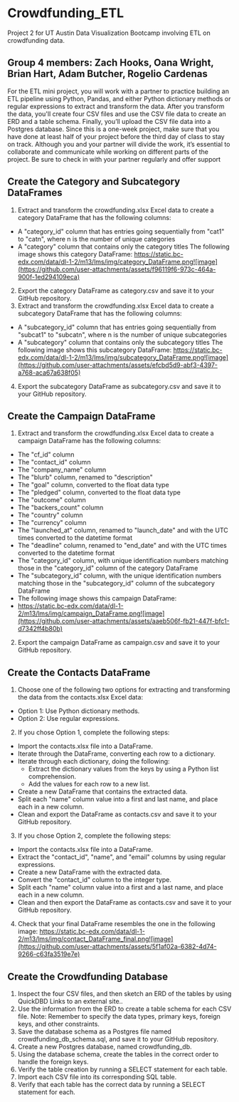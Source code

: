 # Crowdfunding_ETL
 Project 2 for UT Austin Data Visualization Bootcamp involving ETL on crowdfunding data.
## Group 4 members: Zach Hooks, Oana Wright, Brian Hart, Adam Butcher, Rogelio Cardenas

For the ETL mini project, you will work with a partner to practice building an ETL pipeline using Python, Pandas, and either Python dictionary methods or regular expressions to extract and transform the data. After you transform the data, you'll create four CSV files and use the CSV file data to create an ERD and a table schema. Finally, you’ll upload the CSV file data into a Postgres database.
Since this is a one-week project, make sure that you have done at least half of your project before the third day of class to stay on track.
Although you and your partner will divide the work, it’s essential to collaborate and communicate while working on different parts of the project. Be sure to check in with your partner regularly and offer support

## Create the Category and Subcategory DataFrames

1. Extract and transform the crowdfunding.xlsx Excel data to create a category DataFrame that has the following columns:
  - A "category_id" column that has entries going sequentially from "cat1" to "catn", where n is the number of unique categories
  - A "category" column that contains only the category titles
The following image shows this category DataFrame:
https://static.bc-edx.com/data/dl-1-2/m13/lms/img/category_DataFrame.png![image](https://github.com/user-attachments/assets/f96119f6-973c-464a-900f-1ed294109eca)
2. Export the category DataFrame as category.csv and save it to your GitHub repository.
3. Extract and transform the crowdfunding.xlsx Excel data to create a subcategory DataFrame that has the following columns:
  - A "subcategory_id" column that has entries going sequentially from "subcat1" to "subcatn", where n is the number of unique subcategories
  - A "subcategory" column that contains only the subcategory titles
The following image shows this subcategory DataFrame:
https://static.bc-edx.com/data/dl-1-2/m13/lms/img/subcategory_DataFrame.png![image](https://github.com/user-attachments/assets/efcbd5d9-abf3-4397-a768-aca67a638f05)
4. Export the subcategory DataFrame as subcategory.csv and save it to your GitHub repository.

## Create the Campaign DataFrame

1. Extract and transform the crowdfunding.xlsx Excel data to create a campaign DataFrame has the following columns:
 - The "cf_id" column
 - The "contact_id" column
 - The "company_name" column
 - The "blurb" column, renamed to "description"
 - The "goal" column, converted to the float data type
 - The "pledged" column, converted to the float data type
 - The "outcome" column
 - The "backers_count" column
 - The "country" column
 - The "currency" column
 - The "launched_at" column, renamed to "launch_date" and with the UTC times converted to the datetime format
 - The "deadline" column, renamed to "end_date" and with the UTC times converted to the datetime format
 - The "category_id" column, with unique identification numbers matching those in the "category_id" column of the category DataFrame
 - The "subcategory_id" column, with the unique identification numbers matching those in the "subcategory_id" column of the subcategory DataFrame
 - The following image shows this campaign DataFrame:
 - https://static.bc-edx.com/data/dl-1-2/m13/lms/img/campaign_DataFrame.png![image](https://github.com/user-attachments/assets/aaeb506f-fb21-447f-bfc1-d7342ff4b80b)
2. Export the campaign DataFrame as campaign.csv and save it to your GitHub repository.

## Create the Contacts DataFrame

1. Choose one of the following two options for extracting and transforming the data from the contacts.xlsx Excel data:
  - Option 1: Use Python dictionary methods.
  - Option 2: Use regular expressions.
2. If you chose Option 1, complete the following steps:
  - Import the contacts.xlsx file into a DataFrame.
  - Iterate through the DataFrame, converting each row to a dictionary.
  - Iterate through each dictionary, doing the following:
    - Extract the dictionary values from the keys by using a Python list comprehension.
    - Add the values for each row to a new list.
  - Create a new DataFrame that contains the extracted data.
  - Split each "name" column value into a first and last name, and place each in a new column.
  - Clean and export the DataFrame as contacts.csv and save it to your GitHub repository.
3. If you chose Option 2, complete the following steps:
  - Import the contacts.xlsx file into a DataFrame.
  - Extract the "contact_id", "name", and "email" columns by using regular expressions.
  - Create a new DataFrame with the extracted data.
  - Convert the "contact_id" column to the integer type.
  - Split each "name" column value into a first and a last name, and place each in a new column.
  - Clean and then export the DataFrame as contacts.csv and save it to your GitHub repository.
4. Check that your final DataFrame resembles the one in the following image:
https://static.bc-edx.com/data/dl-1-2/m13/lms/img/contact_DataFrame_final.png![image](https://github.com/user-attachments/assets/5f1af02a-6382-4d74-9266-c63fa3519e7e)

## Create the Crowdfunding Database

1. Inspect the four CSV files, and then sketch an ERD of the tables by using QuickDBD Links to an external site..
2. Use the information from the ERD to create a table schema for each CSV file.
Note: Remember to specify the data types, primary keys, foreign keys, and other constraints.
3. Save the database schema as a Postgres file named crowdfunding_db_schema.sql, and save it to your GitHub repository.
4. Create a new Postgres database, named crowdfunding_db.
5. Using the database schema, create the tables in the correct order to handle the foreign keys.
6. Verify the table creation by running a SELECT statement for each table.
7. Import each CSV file into its corresponding SQL table.
8. Verify that each table has the correct data by running a SELECT statement for each.







